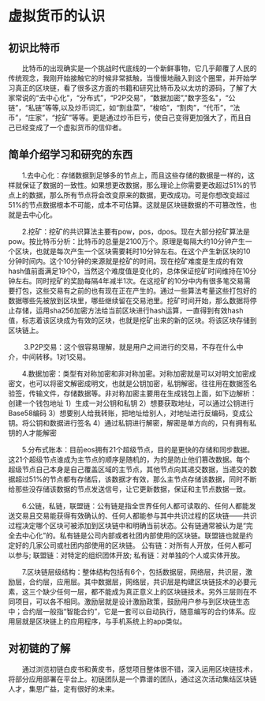 # 虚拟货币的认识

## 初识比特币

  &emsp;&emsp;比特币的出现确实是一个挑战时代底线的一个新鲜事物，它几乎颠覆了人民的传统观念，我刚开始接触它的时候非常抵触，当慢慢地融入到这个圈里，并开始学习真正的区块链，看了很多这方面的书籍和研究比特币及以太坊的源码，了解了大家常说的“去中心化”，“分布式”，“P2P交易”，“数据加密”,"数字签名"，“公链”，“私链”等等,以及炒币词汇，如“割韭菜”，“梭哈”，“割肉”，“代币”，“法币”，“庄家”，“挖矿”等等。更是通过炒币巨亏，使自己变得更加强大了，而且自己已经变成了一个虚拟货币的信仰者。
  
## 简单介绍学习和研究的东西

&emsp;&emsp;1.去中心化：存储数据到足够多的节点上，而且这些存储的数据是一样的，这样就保证了数据的一致性。如果想更改数据，那么理论上你需要更改超过51%的节点上的数据，那么所有节点将会改变原来的数据，更改成功。可是你想改变超过51%的节点数据根本不可能，成本不可估算。这就是区块链数据的不可篡改性，也就是去中心化。


&emsp;&emsp;2.挖矿：挖矿的共识算法主要有pow，pos，dpos。现在大部分挖矿算法是pow。按比特币分析：比特币的总量是2100万个。原理是每隔大约10分钟产生一个区块，也就是每次产生一个区块需要耗时10分钟左右。在这个产生新区块的10分钟时间内。这个10分钟的来源就是挖矿的时间。现在挖矿难度是生成的有效hash值前面满足19个0，当然这个难度值是变化的，总体保证挖矿时间维持在10分钟左右。同时挖矿的奖励每隔4年减半1次。在这挖矿的10分中内有很多笔交易需要打包，这些交易有之前的也有现在正在产生的。通过一些算法考量这些打包好的数据哪些先被放到区块里，哪些继续留在交易池里。挖矿时间开始，那么数据将停止存储，运用sha256加密方法给当前区块进行hash运算，一直得到有效hash值，标志着该区块成为有效的区块，也就是挖矿出来的新的区块。将该区块存储到区块链上。

&emsp;&emsp; 3.P2P交易：这个很容易理解，就是用户之间进行的交易，不存在什么中介，中间转移。1对1交易。
 
  &emsp;&emsp;4.数据加密：类型有对称加密和非对称加密。对称加密就是可以对明文加密成密文，也可以将密文解密成明文，也就是公钥加密，私钥解密。往往用在数据签名验签，传输文件，存储数据等。非对称加密主要用在生成钱包上面，如下边解析：  
              创建一个钱包地址
       1）生成一对公钥和私钥
        2）想要获取地址，可以通过公钥进行Base58编码
       3）想要别人给我转账，把地址给别人，对地址进行反编码，变成公钥。将公钥和数据进行签名
       4）通过私钥进行解密，解密是单方向的，只有拥有私钥的人才能解密

&emsp;&emsp;5.分布式账本：目前eos拥有21个超级节点，目的是更快的存储和同步数据。这21个超级节点谁成为主节点的顺序是随机的，为的是防止他们篡改数据。每个超级节点自己本身是自己覆盖区域的主节点，其他节点向其递交数据，当递交的数据超过51%的节点都有存储后，该数据才有效，那么主节点存储该数据，同时不断给那些没存储该数据的节点发送信号，让它更新数据，保证和主节点数据一致。

&emsp;&emsp;6.公链，私链，联盟链：公有链是指全世界任何人都可读取的、任何人都能发送交易且交易能获得有效确认的、任何人都能参与其中共识过程的区块链——共识过程决定哪个区块可被添加到区块链中和明确当前状态。公有链通常被认为是“完全去中心化”的。私有链是公司内部或者社团内部使用的区块链。联盟链也就是约定好的几家公司或社团内部使用的区块链。
    公有链：对所有人开放，任何人都可以参与;
    联盟链：对特定的组织团体开放;
    私有链：对单独的个人或实体开放。
    
&emsp;&emsp;7.区块链层级结构：整体结构包括有6个，包括数据层，网络层，共识层，激励层，合约层，应用层。其中数据层，网络层，共识层是构建区块链技术的必要元素，这三个缺少任何一层，都不能成为真正意义上的区块链技术。另外三层则在不同项目，可以各不相同。激励层就是设计激励政策，鼓励用户参与到区块链生态中；合约层一般指“智能合约”，它是一套可以自动执行，随意编写的合约体系。应用层就是区块链上的应用程序，与手机系统上的app类似。

## 对初链的了解

&emsp;&emsp;通过浏览初链白皮书和黄皮书，感觉项目整体很不错，深入运用区块链技术，将部分应用部署在平台上。初链团队是一个靠谱的团队，通过这次活动集结区块链人才，集思广益，定有很好的未来。
    
 


